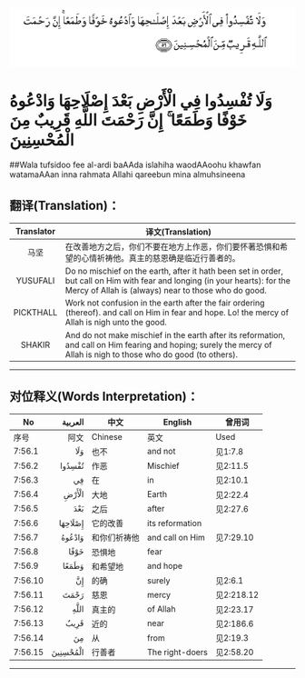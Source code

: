 ![007:056](images/007_056.gif)

# وَلَا تُفْسِدُوا فِي الْأَرْضِ بَعْدَ إِصْلَاحِهَا وَادْعُوهُ خَوْفًا وَطَمَعًا ۚ إِنَّ رَحْمَتَ اللَّهِ قَرِيبٌ مِنَ الْمُحْسِنِينَ 

##Wala tufsidoo fee al-ardi baAAda islahiha waodAAoohu khawfan watamaAAan inna rahmata Allahi qareebun mina almuhsineena 

## 翻译(Translation)：

| Translator | 译文(Translation)                                            |
| :--------: | ------------------------------------------------------------ |
|    马坚    | 在改善地方之后，你们不要在地方上作恶，你们要怀著恐惧和希望的心情祈祷他。真主的慈恩确是临近行善者的。 |
|  YUSUFALI  | Do no mischief on the earth, after it hath been set in order, but call on Him with fear and longing (in your hearts): for the Mercy of Allah is (always) near to those who do good. |
| PICKTHALL  | Work not confusion in the earth after the fair ordering (thereof). and call on Him in fear and hope. Lo! the mercy of Allah is nigh unto the good. |
|   SHAKIR   | And do not make mischief in the earth after its reformation, and call on Him fearing and hoping; surely the mercy of Allah is nigh to those who do good (to others). |

---

## 对位释义(Words Interpretation)：

| No   | العربية | 中文    | English | 曾用词 |
| ---- | ------: | ------- | ------- | ------ |
| 序号 |    阿文 | Chinese | 英文    | Used   |
| 7:56.1  | وَلَا      | 也不         | and not         | 见1:7.8    |
| 7:56.2  | تُفْسِدُوا   | 作恶         | Mischief        | 见2:11.5   |
| 7:56.3  | فِي       | 在           | in              | 见2:10.1   |
| 7:56.4  | الْأَرْضِ    | 大地         | Earth           | 见2:22.4   |
| 7:56.5  | بَعْدَ      | 之后         | after           | 见2:27.6   |
| 7:56.6  | إِصْلَاحِهَا  | 它的改善     | its reformation |            |
| 7:56.7  | وَادْعُوهُ   | 和你们祈祷他 | and call on Him | 见7:29.10  |
| 7:56.8  | خَوْفًا     | 恐惧地       | fear            |            |
| 7:56.9  | وَطَمَعًا    | 和希望地     | and hope        |            |
| 7:56.10 | إِنَّ       | 的确         | surely          | 见2:6.1    |
| 7:56.11 | رَحْمَتَ     | 慈恩         | mercy           | 见2:218.12 |
| 7:56.12 | اللَّهِ     | 真主的       | of Allah        | 见2:23.17  |
| 7:56.13 | قَرِيبٌ     | 近的         | near            | 见2:186.6  |
| 7:56.14 | مِنَ       | 从           | from            | 见2:19.3   |
| 7:56.15 | الْمُحْسِنِينَ | 行善者       | The right-doers | 见2:58.20  |

---